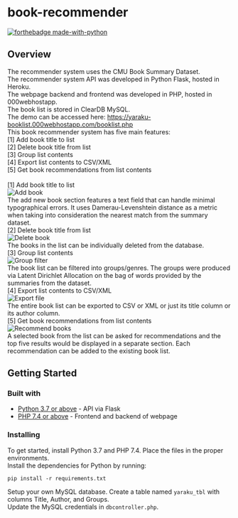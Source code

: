 # book-recommender
[![forthebadge made-with-python](http://ForTheBadge.com/images/badges/made-with-python.svg)](https://www.python.org/)


## Overview
The recommender system uses the CMU Book Summary Dataset.<br>
The recommender system API was developed in Python Flask, hosted in Heroku.<br>
The webpage backend and frontend was developed in PHP, hosted in 000webhostapp.<br>
The book list is stored in ClearDB MySQL.<br>
The demo can be accessed here: https://yaraku-booklist.000webhostapp.com/booklist.php<br>
This book recommender system has five main features:<br>
[1] Add book title to list<br>
[2] Delete book title from list<br>
[3] Group list contents<br>
[4] Export list contents to CSV/XML<br>
[5] Get book recommendations from list contents<br>
<br>
[1] Add book title to list<br>
![Add book](https://raw.githubusercontent.com/leeseojun17/book-recommender/master/img/addbook.jpg)<br>
The add new book section features a text field that can handle minimal typographical errors. It uses Damerau-Levenshtein distance as a metric when taking into consideration the nearest match from the summary dataset.<br>
[2] Delete book title from list<br>
![Delete book](https://raw.githubusercontent.com/leeseojun17/book-recommender/master/img/delete.jpg)<br>
The books in the list can be individually deleted from the database.<br>
[3] Group list contents<br>
![Group filter](https://raw.githubusercontent.com/leeseojun17/book-recommender/master/img/groups.jpg)<br>
The book list can be filtered into groups/genres. The groups were produced via Latent Dirichlet Allocation on the bag of words provided by the summaries from the dataset.<br>
[4] Export list contents to CSV/XML<br>
![Export file](https://raw.githubusercontent.com/leeseojun17/book-recommender/master/img/export.jpg)<br>
The entire book list can be exported to CSV or XML or just its title column or its author column.<br>
[5] Get book recommendations from list contents<br>
![Recommend books](https://raw.githubusercontent.com/leeseojun17/book-recommender/master/img/rec.jpg)<br>
A selected book from the list can be asked for recommendations and the top five results would be displayed in a separate section. Each recommendation can be added to the existing book list.

## Getting Started
### Built with
* [Python 3.7 or above](https://www.python.org/downloads/) - API via Flask<br>
* [PHP 7.4 or above](https://www.apachefriends.org/download.html) - Frontend and backend of webpage<br>

### Installing
To get started, install Python 3.7 and PHP 7.4. Place the files in the proper environments.<br>
Install the dependencies for Python by running:<br>
```
pip install -r requirements.txt
```
Setup your own MySQL database. Create a table named `yaraku_tbl` with columns Title, Author, and Groups.<br>
Update the MySQL credentials in `dbcontroller.php`.<br>
